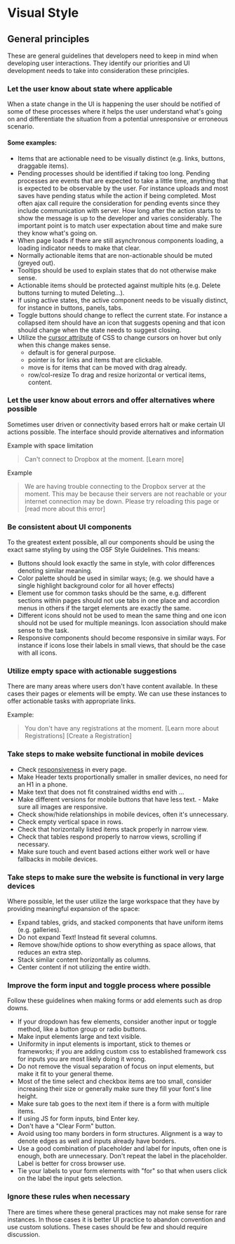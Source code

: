 # Visual Style

## General principles
These are general guidelines that developers need to keep in mind when developing user interactions. They identify our priorities and UI development needs to take into consideration these principles.

### Let the user know about state where applicable
When a state change in the UI is happening the user should be notified of some of these processes where it helps the user understand what's going on and differentiate the situation from a potential unresponsive or erroneous scenario.

#### Some examples:

- Items that are actionable need to be visually distinct (e.g. links, buttons, draggable items).
- Pending processes should be identified if taking too long. Pending processes are events that are expected to take a little time, anything that is expected to be observable by the user. For instance uploads and most saves have pending status while the action if being completed. Most often ajax call require the consideration for pending events since they include communication with server. How long after the action starts to show the message is up to the developer and varies considerably. The important point is to match user expectation about time and make sure they know what's going on.
- When page loads if there are still asynchronous components loading, a loading indicator needs to make that clear.
- Normally actionable items that are non-actionable should be muted (greyed out).
- Tooltips should be used to explain states that do not otherwise make sense.
- Actionable items should be protected against multiple hits (e.g. Delete buttons turning to muted Deleting...).
- If using active states, the active component needs to be visually distinct, for instance in buttons, panels, tabs.
- Toggle buttons should change to reflect the current state. For instance a collapsed item should have an icon that suggests opening and that icon should change when the state needs to suggest closing.
- Utilize the [cursor attribute](https://developer.mozilla.org/en-US/docs/Web/CSS/cursor) of CSS to change cursors on hover but only when this change makes sense. 
  - default is for general purpose.
  - pointer is for links and items that are clickable.
  - move is for items that can be moved with drag already.
  - row/col-resize To drag and resize horizontal or vertical items, content.

### Let the user know about errors and offer alternatives where possible
Sometimes user driven or connectivity based errors halt or make certain UI actions possible. The interface should provide alternatives and information

Example with space limitation

> Can't connect to Dropbox at the moment. [Learn more]


Example

> We are having trouble connecting to the Dropbox server at the moment. 
> This may be because their servers are not reachable or your internet connection may be down. 
> Please try reloading this page or [read more about this error]


### Be consistent about UI components
To the greatest extent possible, all our components should be using the exact same styling by using the OSF Style Guidelines. This means:

- Buttons should look exactly the same in style, with color differences denoting similar meaning.
- Color palette should be used in similar ways; (e.g. we should have a single highlight background color for all hover effects)
- Element use for common tasks should be the same, e.g. different sections within pages should not use tabs in one place and accordion menus in others if the target elements are exactly the same.
- Different icons should not be used to mean the same thing and one icon should not be used for multiple meanings. Icon association should make sense to the task.
- Responsive components should become responsive in similar ways. For instance if icons lose their labels in small views, that should be the case with all icons.

### Utilize empty space with actionable suggestions
There are many areas where users don't have content available. In these cases their pages or elements will be empty. We can use these instances to offer actionable tasks with appropriate links.

Example:

> You don't have any registrations at the moment.
> [Learn more about Registrations] [Create a Registration]


### Take steps to make website functional in mobile devices
- Check [responsiveness](http://www.smashingmagazine.com/2011/01/12/guidelines-for-responsive-web-design/) in every page.
- Make Header texts proportionally smaller in smaller devices, no need for an H1 in a phone.
- Make text that does not fit constrained widths end with ...
- Make different versions for mobile buttons that have less text. - Make sure all images are responsive.
- Check show/hide relationships in mobile devices, often it's unnecessary.
- Check empty vertical space in rows.
- Check that horizontally listed items stack properly in narrow view.
- Check that tables respond properly to narrow views, scrolling if necessary.
- Make sure touch and event based actions either work well or have fallbacks in mobile devices.

### Take steps to make sure the website is functional in very large devices
Where possible, let the user utilize the large workspace that they have by providing meaningful expansion of the space:

- Expand tables, grids, and stacked components that have uniform items (e.g. galleries).
- Do not expand Text! Instead fit several columns.
- Remove show/hide options to show everything as space allows, that reduces an extra step.
- Stack similar content horizontally as columns.
- Center content if not utilizing the entire width.

### Improve the form input and toggle process where possible
Follow these guidelines when making forms or add elements such as drop downs.

- If your dropdown has few elements, consider another input or toggle method, like a button group or radio buttons.
- Make input elements large and text visible.
- Uniformity in input elements is important, stick to themes or frameworks; if you are adding custom css to established framework css for inputs you are most likely doing it wrong.
- Do not remove the visual separation of focus on input elements, but make it fit to your general theme.
- Most of the time select and checkbox items are too small, consider increasing their size or generally make sure they fill your font's line height.
- Make sure tab goes to the next item if there is a form with multiple items.
- If using JS for form inputs, bind Enter key.
- Don't have a "Clear Form" button.
- Avoid using too many borders in form structures. Alignment is a way to denote edges as well and inputs already have borders.
- Use a good combination of placeholder and label for inputs, often one is enough, both are unnecessary. Don't repeat the label in the placeholder. Label is better for cross browser use.
- Tie your labels to your form elements with "for" so that when users click on the label the input gets selection.

### Ignore these rules when necessary
There are times where these general practices may not make sense for rare instances. In those cases it is better UI practice to abandon convention and use custom solutions. These cases should be few and should require discussion.

